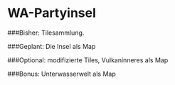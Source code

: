 # WA-Partyinsel

###Bisher: 
Tilesammlung.

###Geplant: 
Die Insel als Map

###Optional: 
modifizierte Tiles, 
Vulkaninneres als Map

###Bonus: 
Unterwasserwelt als Map
